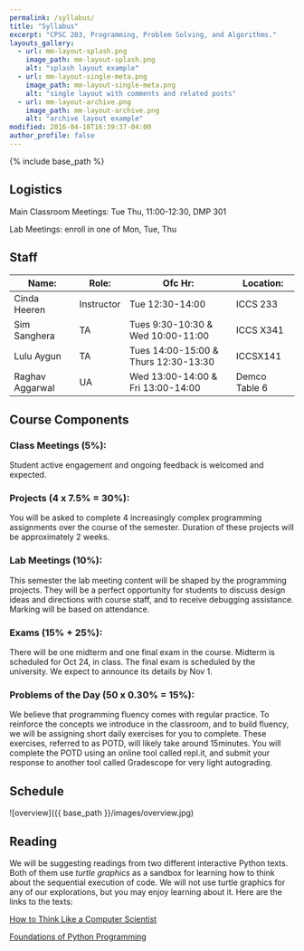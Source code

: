 ```yaml
---
permalink: /syllabus/
title: "Syllabus"
excerpt: "CPSC 203, Programming, Problem Solving, and Algorithms."
layouts_gallery:
  - url: mm-layout-splash.png
    image_path: mm-layout-splash.png
    alt: "splash layout example"
  - url: mm-layout-single-meta.png
    image_path: mm-layout-single-meta.png
    alt: "single layout with comments and related posts"
  - url: mm-layout-archive.png
    image_path: mm-layout-archive.png
    alt: "archive layout example"
modified: 2016-04-18T16:39:37-04:00
author_profile: false
---
```


{% include base_path %}

## Logistics

Main Classroom Meetings: Tue Thu, 11:00-12:30, DMP 301

Lab Meetings: enroll in one of Mon, Tue, Thu

## Staff

| Name:           | Role:      | Ofc Hr:                              | Location:     |
| --------------- | ---------- | ------------------------------------ | ------------- |
| Cinda Heeren    | Instructor | Tue 12:30-14:00                      | ICCS 233      |
| Sim Sanghera    | TA         | Tues 9:30-10:30 & Wed 10:00-11:00    | ICCS X341     |
| Lulu Aygun      | TA         | Tues 14:00-15:00 & Thurs 12:30-13:30 | ICCSX141      |
| Raghav Aggarwal | UA         | Wed 13:00-14:00 & Fri 13:00-14:00    | Demco Table 6 |


## Course Components

### Class Meetings (5%):

Student active engagement and ongoing feedback is welcomed and expected.

### Projects (4 x 7.5% = 30%):

You will be asked to complete 4 increasingly complex programming
assignments over the course of the semester. Duration of these
projects will be approximately 2 weeks.

### Lab Meetings (10%):

This semester the lab meeting content will be shaped by the programming
projects. They will be a perfect opportunity for students to discuss
design ideas and directions with course staff, and to receive
debugging assistance. Marking will be based on attendance.

### Exams (15% + 25%):

There will be one midterm and one final exam in the course. Midterm
is scheduled for Oct 24, in class. The final exam is scheduled by
the university. We expect to announce its details by Nov 1.

### Problems of the Day (50 x 0.30% = 15%):

We believe that programming fluency comes with regular practice.
To reinforce the concepts we introduce in the classroom, and to build
fluency, we will be assigning short daily exercises for you to
complete. These exercises, referred to as POTD, will likely take
around 15minutes. You will complete the POTD using an online tool
called repl.it, and submit your response to another tool called
Gradescope for very light autograding.

## Schedule

![overview]({{ base_path }}/images/overview.jpg)

## Reading

We will be suggesting readings from two different interactive Python
texts. Both of them use _turtle graphics_ as a sandbox for learning
how to think about the sequential execution of code. We will not
use turtle graphics for any of our explorations, but you may enjoy
learning about it. Here are the links to the texts:

[How to Think Like a Computer Scientist](https://runestone.academy/runestone/books/published/thinkcspy/index.html)

[Foundations of Python Programming](https://runestone.academy/runestone/books/published/fopp/index.html)
